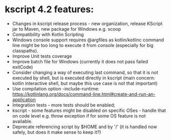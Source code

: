 # kscript 4.2 features:

* Changes in kscript release process - new organization, release KScript jar to Maven, new package for Windows e.g. scoop
* Compatibility with Kotlin Scripting
* Windows console support requires @argfiles as kotlin/kotlinc command line might be too long to execute it from console (especially for big classpaths).
* Improve Unit tests coverage 
* Improve batch file for Windows (currently it does not pass failed exitCode)
* Consider changing a way of executing last command, so that it is not executed by shell, but is executed directly in kscript (main concern: kotlin interactive shell, but maybe this use case is not that important)
* Use compilation option -include-runtime: https://kotlinlang.org/docs/command-line.html#create-and-run-an-application
* Integration tests - more tests should be enabled; 
* kscript - some features might be disabled on specific OSes - handle that on code level e.g. throw exception if for some OS feature is not available.
* Deprecate referencing script by $HOME and by '/' (it is handled now safely, but does it make sense to keep it?)
